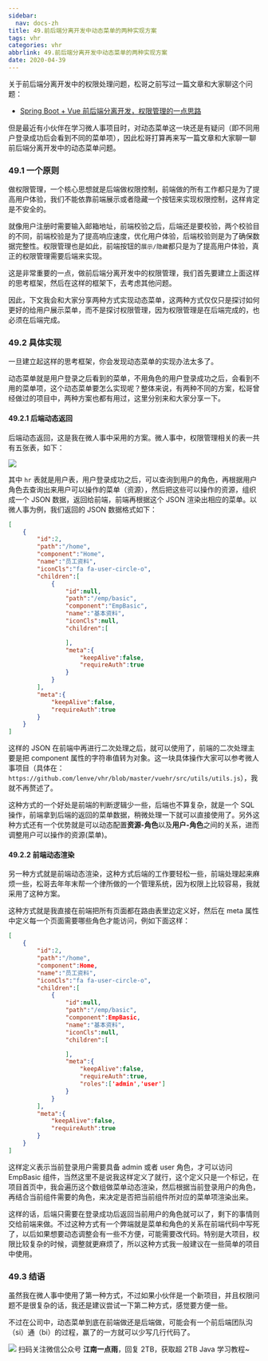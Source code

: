 ```yaml
---
sidebar:
  nav: docs-zh
title: 49.前后端分离开发中动态菜单的两种实现方案
tags: vhr
categories: vhr
abbrlink: 49.前后端分离开发中动态菜单的两种实现方案
date: 2020-04-39
---
```



关于前后端分离开发中的权限处理问题，松哥之前写过一篇文章和大家聊这个问题：

- [Spring Boot + Vue 前后端分离开发，权限管理的一点思路](https://mp.weixin.qq.com/s/5GsOO4QK9AnR0K6FdZixOw)

但是最近有小伙伴在学习微人事项目时，对动态菜单这一块还是有疑问（即不同用户登录成功后会看到不同的菜单项），因此松哥打算再来写一篇文章和大家聊一聊前后端分离开发中的动态菜单问题。

### 49.1 一个原则

做权限管理，一个核心思想就是后端做权限控制，前端做的所有工作都只是为了提高用户体验，我们不能依靠前端展示或者隐藏一个按钮来实现权限控制，这样肯定是不安全的。

就像用户注册时需要输入邮箱地址，前端校验之后，后端还是要校验，两个校验目的不同，前端校验是为了提高响应速度，优化用户体验，后端校验则是为了确保数据完整性。权限管理也是如此，前端按钮的`展示/隐藏`都只是为了提高用户体验，真正的权限管理需要后端来实现。

这是非常重要的一点，做前后端分离开发中的权限管理，我们首先要建立上面这样的思考框架，然后在这样的框架下，去考虑其他问题。

因此，下文我会和大家分享两种方式实现动态菜单，这两种方式仅仅只是探讨如何更好的给用户展示菜单，而不是探讨权限管理，因为权限管理是在后端完成的，也必须在后端完成。

### 49.2 具体实现

一旦建立起这样的思考框架，你会发现动态菜单的实现办法太多了。

动态菜单就是用户登录之后看到的菜单，不用角色的用户登录成功之后，会看到不用的菜单项，这个动态菜单要怎么实现呢？整体来说，有两种不同的方案，松哥曾经做过的项目中，两种方案也都有用过，这里分别来和大家分享一下。

#### 49.2.1 后端动态返回

后端动态返回，这是我在微人事中采用的方案。微人事中，权限管理相关的表一共有五张表，如下：

![](http://img.itboyhub.com/2020/04/vhr/9-1.png)

其中 `hr` 表就是用户表，用户登录成功之后，可以查询到用户的角色，再根据用户角色去查询出来用户可以操作的菜单（资源），然后把这些可以操作的资源，组织成一个 JSON 数据，返回给前端，前端再根据这个 JSON 渲染出相应的菜单。以微人事为例，我们返回的 JSON 数据格式如下：

```json
[
    {
        "id":2,
        "path":"/home",
        "component":"Home",
        "name":"员工资料",
        "iconCls":"fa fa-user-circle-o",
        "children":[
            {
                "id":null,
                "path":"/emp/basic",
                "component":"EmpBasic",
                "name":"基本资料",
                "iconCls":null,
                "children":[

                ],
                "meta":{
                    "keepAlive":false,
                    "requireAuth":true
                }
            }
        ],
        "meta":{
            "keepAlive":false,
            "requireAuth":true
        }
    }
]
```

这样的 JSON 在前端中再进行二次处理之后，就可以使用了，前端的二次处理主要是把 component 属性的字符串值转为对象。这一块具体操作大家可以参考微人事项目（具体在：`https://github.com/lenve/vhr/blob/master/vuehr/src/utils/utils.js`），我就不再赘述了。

这种方式的一个好处是前端的判断逻辑少一些，后端也不算复杂，就是一个 SQL 操作，前端拿到后端的返回的菜单数据，稍微处理一下就可以直接使用了。另外这种方式还有一个优势就是可以动态配置**资源-角色**以及**用户-角色**之间的关系，进而调整用户可以操作的资源(菜单)。

#### 49.2.2 前端动态渲染

另一种方式就是前端动态渲染，这种方式后端的工作要轻松一些，前端处理起来麻烦一些，松哥去年年末帮一个律所做的一个管理系统，因为权限上比较容易，我就采用了这种方案。

这种方式就是我直接在前端把所有页面都在路由表里边定义好，然后在 meta 属性中定义每一个页面需要哪些角色才能访问，例如下面这样：

```json
[
    {
        "id":2,
        "path":"/home",
        "component":Home,
        "name":"员工资料",
        "iconCls":"fa fa-user-circle-o",
        "children":[
            {
                "id":null,
                "path":"/emp/basic",
                "component":EmpBasic,
                "name":"基本资料",
                "iconCls":null,
                "children":[

                ],
                "meta":{
                    "keepAlive":false,
                    "requireAuth":true,
                    "roles":['admin','user']
                }
            }
        ],
        "meta":{
            "keepAlive":false,
            "requireAuth":true
        }
    }
]
```

这样定义表示当前登录用户需要具备 admin 或者 user 角色，才可以访问 EmpBasic 组件，当然这里不是说我这样定义了就行，这个定义只是一个标记，在项目首页中，我会遍历这个数组做菜单动态渲染，然后根据当前登录用户的角色，再结合当前组件需要的角色，来决定是否把当前组件所对应的菜单项渲染出来。

这样的话，后端只需要在登录成功后返回当前用户的角色就可以了，剩下的事情则交给前端来做。不过这种方式有一个弊端就是菜单和角色的关系在前端代码中写死了，以后如果想要动态调整会有一些不方便，可能需要改代码。特别是大项目，权限比较复杂的时候，调整就更麻烦了，所以这种方式我一般建议在一些简单的项目中使用。

### 49.3 结语

虽然我在微人事中使用了第一种方式，不过如果小伙伴是一个新项目，并且权限问题不是很复杂的话，我还是建议尝试一下第二种方式，感觉要方便一些。

不过在公司中，动态菜单到底在前端做还是后端做，可能会有一个前后端团队沟（si）通（bi）的过程，赢了的一方就可以少写几行代码了。


![](http://img.itboyhub.com//2020/04/vhr/weixin.jpg)
扫码关注微信公众号 **江南一点雨**，回复 2TB，获取超 2TB Java 学习教程~

